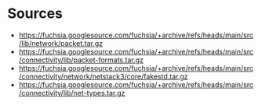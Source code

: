 # Sources
- https://fuchsia.googlesource.com/fuchsia/+archive/refs/heads/main/src/lib/network/packet.tar.gz
- https://fuchsia.googlesource.com/fuchsia/+archive/refs/heads/main/src/connectivity/lib/packet-formats.tar.gz
- https://fuchsia.googlesource.com/fuchsia/+archive/refs/heads/main/src/connectivity/network/netstack3/core/fakestd.tar.gz
- https://fuchsia.googlesource.com/fuchsia/+archive/refs/heads/main/src/connectivity/lib/net-types.tar.gz
